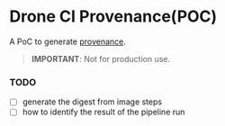 # Drone CI Provenance(POC)

A PoC to generate [provenance](https://slsa.dev/provenance/v0.2).

>**IMPORTANT**: Not for production use.

### TODO 

- [ ] generate the digest from image steps 
- [ ] how to identify the result of the pipeline run